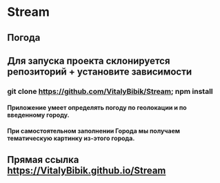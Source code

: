 # Stream
## Погода
## Для запуска проекта склонируется репозиторий + установите зависимости 
### git clone https://github.com/VitalyBibik/Stream; npm install
#### Приложение умеет определять погоду по геолокации и по введенному городу.
#### При самостоятельном заполнении Города мы получаем тематическую картинку из-этого города.


## Прямая ссылка  https://VitalyBibik.github.io/Stream
